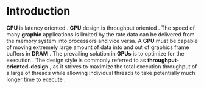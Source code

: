 # Introduction

**CPU** is latency oriented . **GPU** design is throughput oriented . The speed of many **graphic** applications is limited by the rate data can be delivered from the memory system into processors and vice versa.  A **GPU** must be capable of moving extremely large amount of data into and out of graphics frame buffers in **DRAM** . The prevailing solution in **GPUs** is to optimize for the execution . The design style is commonly referred to as **throughput-oriented-design** , as it strives to maximize the total execution throughput of a large of threads while
allowing individual threads to take potentially much longer time to execute .
